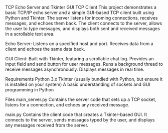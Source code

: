 TCP Echo Server and Tkinter GUI TCP Client
This project demonstrates a basic TCP/IP echo server and a simple GUI-based TCP client built using Python and Tkinter. The server listens for incoming connections, receives messages, and echoes them back. The client connects to the server, allows the user to type messages, and displays both sent and received messages in a scrollable text area.

Echo Server:
Listens on a specified host and port.
Receives data from a client and echoes the same data back.

GUI Client:
Built with Tkinter, featuring a scrollable chat log.
Provides an input field and send button for user messages.
Runs a background thread to receive messages asynchronously.
Displays messages in real time.

Requirements
Python 3.x
Tkinter (usually bundled with Python, but ensure it is installed on your system)
A basic understanding of sockets and GUI programming in Python

Files
main_server.py
Contains the server code that sets up a TCP socket, listens for a connection, and echoes any received message.

main.py
Contains the client code that creates a Tkinter-based GUI. It connects to the server, sends messages typed by the user, and displays any messages received from the server.
